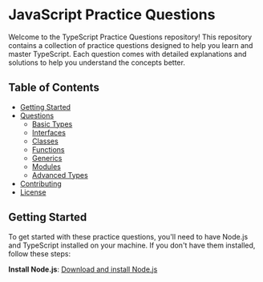 # JavaScript Practice Questions

Welcome to the TypeScript Practice Questions repository! This repository contains a collection of practice questions designed to help you learn and master TypeScript. Each question comes with detailed explanations and solutions to help you understand the concepts better.

## Table of Contents

- [Getting Started](#getting-started)
- [Questions](#questions)
  - [Basic Types](#basic-types)
  - [Interfaces](#interfaces)
  - [Classes](#classes)
  - [Functions](#functions)
  - [Generics](#generics)
  - [Modules](#modules)
  - [Advanced Types](#advanced-types)
- [Contributing](#contributing)
- [License](#license)

## Getting Started

To get started with these practice questions, you'll need to have Node.js and TypeScript installed on your machine. If you don't have them installed, follow these steps:

**Install Node.js**: [Download and install Node.js](https://nodejs.org/)

